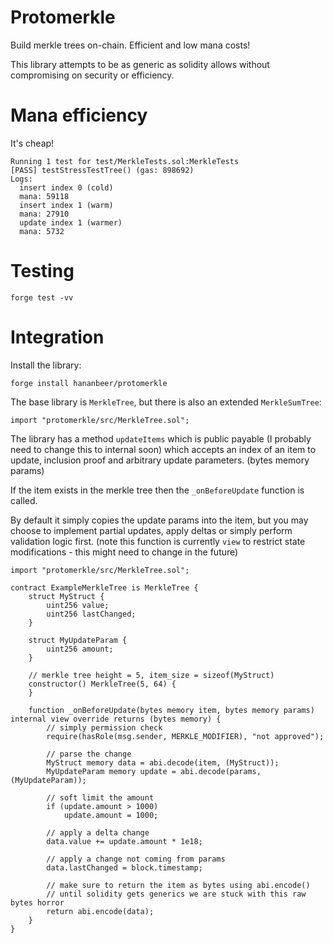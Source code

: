 # Protomerkle

Build merkle trees on-chain. Efficient and low mana costs!

This library attempts to be as generic as solidity allows without compromising on security or efficiency.

# Mana efficiency

It's cheap!

```
Running 1 test for test/MerkleTests.sol:MerkleTests
[PASS] testStressTestTree() (gas: 898692)
Logs:
  insert index 0 (cold)
  mana: 59118
  insert index 1 (warm)
  mana: 27910
  update index 1 (warmer)
  mana: 5732
```

# Testing

```
forge test -vv
```

# Integration

Install the library:

```
forge install hananbeer/protomerkle
```

The base library is `MerkleTree`, but there is also an extended `MerkleSumTree`:

```solidity
import "protomerkle/src/MerkleTree.sol";
```

The library has a method `updateItems` which is public payable (I probably need to change this to internal soon) which accepts an index of an item to update, inclusion proof and arbitrary update parameters. (bytes memory params)

If the item exists in the merkle tree then the `_onBeforeUpdate` function is called.

By default it simply copies the update params into the item, but you may choose to implement partial updates, apply deltas or simply perform validation logic first.
(note this function is currently `view` to restrict state modifications - this might need to change in the future)

```solidity
import "protomerkle/src/MerkleTree.sol";

contract ExampleMerkleTree is MerkleTree {
    struct MyStruct {
        uint256 value;
        uint256 lastChanged;
    }

    struct MyUpdateParam {
        uint256 amount;
    }

    // merkle tree height = 5, item_size = sizeof(MyStruct)
    constructor() MerkleTree(5, 64) {
    }

    function _onBeforeUpdate(bytes memory item, bytes memory params) internal view override returns (bytes memory) {
        // simply permission check
        require(hasRole(msg.sender, MERKLE_MODIFIER), "not approved");

        // parse the change
        MyStruct memory data = abi.decode(item, (MyStruct));
        MyUpdateParam memory update = abi.decode(params, (MyUpdateParam));

        // soft limit the amount
        if (update.amount > 1000)
            update.amount = 1000;

        // apply a delta change
        data.value += update.amount * 1e18;

        // apply a change not coming from params
        data.lastChanged = block.timestamp;

        // make sure to return the item as bytes using abi.encode()
        // until solidity gets generics we are stuck with this raw bytes horror
        return abi.encode(data);
    }
}
```
